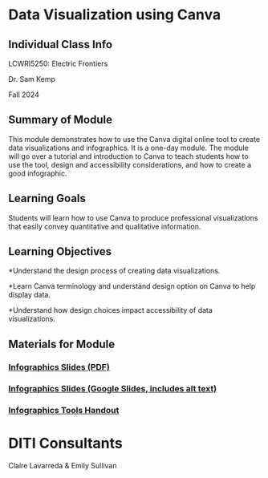 <h1>Data Visualization using Canva</h1>

<h2>Individual Class Info</h2>

LCWRI5250: Electric Frontiers

Dr. Sam Kemp

Fall 2024

<h2>Summary of Module</h2>

This module demonstrates how to use the Canva digital online tool to create data visualizations and infographics. It is a one-day module. The module will go over a tutorial and introduction to Canva to teach students how to use the tool, design and accessibility considerations, and how to create a good infographic. 

<h2>Learning Goals</h2>

Students will learn how to use Canva to produce professional visualizations that easily convey quantitative and qualitative information.

<h2>Learning Objectives</h2>

*Understand the design process of creating data visualizations.

*Learn Canva terminology and understand design option on Canva to help display data.

*Understand how design choices impact accessibility of data visualizations.

<h2>Materials for Module</h2>


### [Infographics Slides (PDF)](https://github.com/NULabNortheastern/digitalassignmentshowcase/blob/master/data-visualization/fa24-Kemp-LCWRI5250-infographics/fa24-Kemp-infographics-slides.pdf)

### [Infographics Slides (Google Slides, includes alt text)](https://docs.google.com/presentation/d/1cjddSa44af6Y8InXRCKikEBx1nfgRBLGbLT06QtCqlc/edit#slide=id.g100a2ee2227_0_61)

### [Infographics Tools Handout](https://github.com/NULabNortheastern/digitalassignmentshowcase/blob/master/handouts/data-visualization/Handout-Infographics_Tools.pdf)



<h1>DITI Consultants</h1>

Claire Lavarreda & Emily Sullivan 
